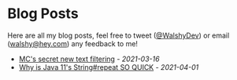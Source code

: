 # Blog Posts

Here are all my blog posts, feel free to tweet ([@WalshyDev](https://twitter.com/WalshyDev)) or email (walshy@hey.com) any feedback to me!

* [MC's secret new text filtering](/blog/21_03_16-mc-new-text-filtering) - *2021-03-16*
* [Why is Java 11's String#repeat SO QUICK](/blog/1_04_01-why-is-java-11-string-repeat-so-quick) - *2021-04-01*
